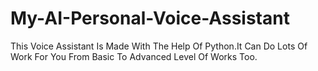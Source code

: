 # My-AI-Personal-Voice-Assistant
This Voice Assistant Is Made With The Help Of Python.It Can Do Lots Of Work For You From Basic To Advanced Level Of Works Too.
